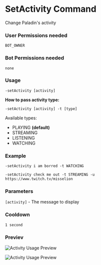# SetActivity Command
Change Paladin's activity

### User Permissions needed
`BOT_OWNER`

### Bot Permissions needed
`none`

### Usage
`-setActivity [activity]`

**How to pass activity type:**

`-setActivity [activity] -t [type]`

Available types:
- PLAYING        **(default)**
- STREAMING
- LISTENING
- WATCHING

### Example
`-setActivity i am borred -t WATCHING`

`-setActivity check me out -t STREAMING -u https://www.twitch.tv/misselion`

### Parameters
`[activity]` - The message to display

### Cooldown
`1 second`

### Previev

![Activity Usage Preview](https://cdn.discordapp.com/attachments/469576672128139275/549682794604003360/unknown.png)

![Activity Usage Preview](https://cdn.discordapp.com/attachments/469576672128139275/549683115120001034/unknown.png)
